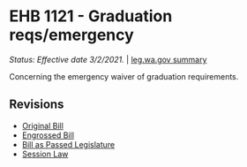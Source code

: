 # EHB 1121 - Graduation reqs/emergency
*Status: Effective date 3/2/2021.* | [leg.wa.gov summary](https://app.leg.wa.gov/billsummary?BillNumber=1121&Year=2021)

Concerning the emergency waiver of graduation requirements.

## Revisions
* [Original Bill](1/)
* [Engrossed Bill](1/)
* [Bill as Passed Legislature](1/)
* [Session Law](1/)